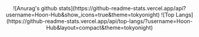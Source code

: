 <div align="center">
![Anurag's github stats](https://github-readme-stats.vercel.app/api?username=Hoon-Hub&show_icons=true&theme=tokyonight)
![Top Langs](https://github-readme-stats.vercel.app/api/top-langs/?username=Hoon-Hub&layout=compact&theme=tokyonight)
</div>

